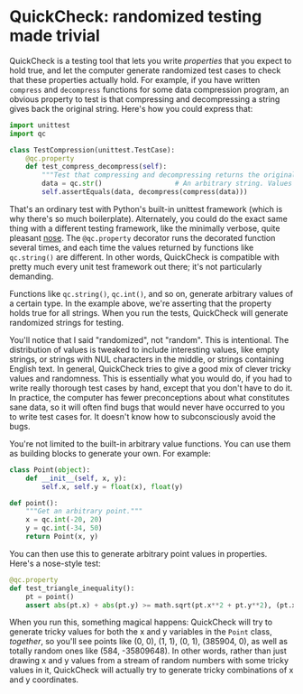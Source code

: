 QuickCheck: randomized testing made trivial
===========

QuickCheck is a testing tool that lets you write *properties* that you expect to hold
true, and let the computer generate randomized test cases to check that these properties
actually hold. For example, if you have written `compress` and `decompress` functions for
some data compression program, an obvious property to test is that compressing and
decompressing a string gives back the original string. Here's how you could express that:

```python
import unittest
import qc

class TestCompression(unittest.TestCase):
    @qc.property
    def test_compress_decompress(self):
        """Test that compressing and decompressing returns the original data."""
        data = qc.str()                  # An arbitrary string. Values are randomized.
        self.assertEquals(data, decompress(compress(data)))
```

That's an ordinary test with Python's built-in unittest framework (which is why there's
so much boilerplate). Alternately, you could do the exact same thing with a different
testing framework, like the minimally verbose, quite pleasant
[nose](http://readthedocs.org/docs/nose/en/latest/). The `@qc.property` decorator runs
the decorated function several times, and each time the values returned by functions like
`qc.string()` are different. In other words, QuickCheck is compatible with pretty much
every unit test framework out there; it's not particularly demanding.

Functions like `qc.string()`, `qc.int()`, and so on, generate arbitrary values of a
certain type. In the example above, we're asserting that the property holds true for all
strings. When you run the tests, QuickCheck will generate randomized strings for testing.

You'll notice that I said "randomized", not "random". This is intentional. The
distribution of values is tweaked to include interesting values, like empty strings, or
strings with NUL characters in the middle, or strings containing English text. In
general, QuickCheck tries to give a good mix of clever tricky values and randomness. This
is essentially what you would do, if you had to write really thorough test cases by hand,
except that you don't have to do it. In practice, the computer has fewer preconceptions
about what constitutes sane data, so it will often find bugs that would never have
occurred to you to write test cases for. It doesn't know how to subconsciously avoid the
bugs.

You're not limited to the built-in arbitrary value functions. You can use them as
building blocks to generate your own. For example:

```python
class Point(object):
    def __init__(self, x, y):
        self.x, self.y = float(x), float(y)

def point():
    """Get an arbitrary point."""
    x = qc.int(-20, 20)
    y = qc.int(-34, 50)
    return Point(x, y)
```

You can then use this to generate arbitrary point values in properties. Here's a
nose-style test:

```python
@qc.property
def test_triangle_inequality():
    pt = point()
    assert abs(pt.x) + abs(pt.y) >= math.sqrt(pt.x**2 + pt.y**2), (pt.x, pt.y)
```

When you run this, something magical happens: QuickCheck will try to generate tricky
values for both the x and y variables in the `Point` class, *together*, so you'll see
points like (0, 0), (1, 1), (0, 1), (385904, 0), as well as totally random ones like
(584, -35809648). In other words, rather than just drawing x and y values from a stream
of random numbers with some tricky values in it, QuickCheck will actually try to generate
tricky combinations of x and y coordinates.
